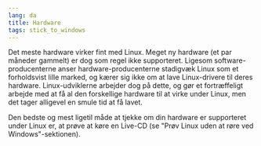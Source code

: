 ```yaml
---
lang: da
title: Hardware
tags: stick_to_windows
---
```


Det meste hardware virker fint med Linux. Meget ny hardware (et par måneder gammelt) er dog som regel ikke supporteret. Ligesom software-producenterne anser hardware-producenterne stadigvæk Linux som et forholdsvist lille marked, og kærer sig ikke om at lave Linux-drivere til deres hardware. Linux-udviklerne arbejder dog på dette, og gør et fortræffeligt arbejde med at få al den forskellige hardware til at virke under Linux, men det tager alligevel en smule tid at få lavet.

Den bedste og mest ligetil måde at tjekke om din hardware er supporteret under Linux er, at prøve at køre en Live-CD (se "Prøv Linux uden at røre ved Windows"-sektionen).

